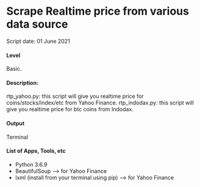 # Scrape Realtime price from various data source
Script date: 01 June 2021

#### Level
Basic.

#### Description:
rtp_yahoo.py: this script will give you realtime price for coins/stocks/index/etc from Yahoo Finance.
rtp_indodax.py: this script will give you realtime price for btc coins from Indodax.

#### Output
Terminal

#### List of Apps, Tools, etc
- Python 3.6.9
- BeautifulSoup --> for Yahoo Finance
- lxml (install from your terminal using pip) --> for Yahoo Finance

